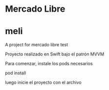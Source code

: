 # Mercado Libre
# meli
A project for mercado libre test


Proyecto realizado en Swift bajo el patrón MVVM

Para comenzar, instale los pods necesarios

pod install

luego inicie el proyecto con el archivo 
